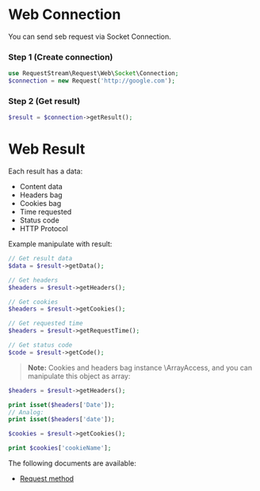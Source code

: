 Web Connection
==============

You can send seb request via Socket Connection.

### Step 1 (Create connection)

```php
use RequestStream\Request\Web\Socket\Connection;
$connection = new Request('http://google.com');
```

### Step 2 (Get result)

```php
$result = $connection->getResult();
```

Web Result
==========

Each result has a data:

* Content data
* Headers bag
* Cookies bag
* Time requested
* Status code
* HTTP Protocol

Example manipulate with result:

```php
// Get result data
$data = $result->getData();

// Get headers
$headers = $result->getHeaders();

// Get cookies
$headers = $result->getCookies();

// Get requested time
$headers = $result->getRequestTime();

// Get status code
$code = $result->getCode();
```

> **Note:** Cookies and headers bag instance \ArrayAccess, and you can manipulate this object as array:

```php
$headers = $result->getHeaders();

print isset($headers['Date']);
// Analog:
print isset($headers['date']);

$cookies = $result->getCookies();

print $cookies['cookieName'];
```

The following documents are available:

- [Request method](web_request.md)